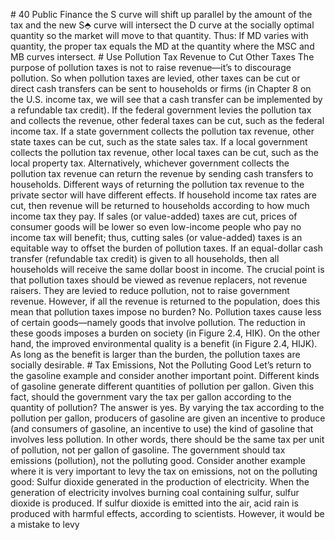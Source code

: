 \# 40 Public Finance the S curve will shift up parallel by the amount of the tax and the new S⬘ curve will intersect the D curve at the socially optimal quantity so the market will move to that quantity. Thus: If MD varies with quantity, the proper tax equals the MD at the quantity where the MSC and MB curves intersect. # Use Pollution Tax Revenue to Cut Other Taxes The purpose of pollution taxes is not to raise revenue—it’s to discourage pollution. So when pollution taxes are levied, other taxes can be cut or direct cash transfers can be sent to households or firms (in Chapter 8 on the U.S. income tax, we will see that a cash transfer can be implemented by a refundable tax credit). If the federal government levies the pollution tax and collects the revenue, other federal taxes can be cut, such as the federal income tax. If a state government collects the pollution tax revenue, other state taxes can be cut, such as the state sales tax. If a local government collects the pollution tax revenue, other local taxes can be cut, such as the local property tax. Alternatively, whichever government collects the pollution tax revenue can return the revenue by sending cash transfers to households. Different ways of returning the pollution tax revenue to the private sector will have different effects. If household income tax rates are cut, then revenue will be returned to households according to how much income tax they pay. If sales (or value-added) taxes are cut, prices of consumer goods will be lower so even low-income people who pay no income tax will benefit; thus, cutting sales (or value-added) taxes is an equitable way to offset the burden of pollution taxes. If an equal-dollar cash transfer (refundable tax credit) is given to all households, then all households will receive the same dollar boost in income. The crucial point is that pollution taxes should be viewed as revenue replacers, not revenue raisers. They are levied to reduce pollution, not to raise government revenue. However, if all the revenue is returned to the population, does this mean that pollution taxes impose no burden? No. Pollution taxes cause less of certain goods—namely goods that involve pollution. The reduction in these goods imposes a burden on society (in Figure 2.4, HIK). On the other hand, the improved environmental quality is a benefit (in Figure 2.4, HIJK). As long as the benefit is larger than the burden, the pollution taxes are socially desirable. # Tax Emissions, Not the Polluting Good Let’s return to the gasoline example and consider another important point. Different kinds of gasoline generate different quantities of pollution per gallon. Given this fact, should the government vary the tax per gallon according to the quantity of pollution? The answer is yes. By varying the tax according to the pollution per gallon, producers of gasoline are given an incentive to produce (and consumers of gasoline, an incentive to use) the kind of gasoline that involves less pollution. In other words, there should be the same tax per unit of pollution, not per gallon of gasoline. The government should tax emissions (pollution), not the polluting good. Consider another example where it is very important to levy the tax on emissions, not on the polluting good: Sulfur dioxide generated in the production of electricity. When the generation of electricity involves burning coal containing sulfur, sulfur dioxide is produced. If sulfur dioxide is emitted into the air, acid rain is produced with harmful effects, according to scientists. However, it would be a mistake to levy